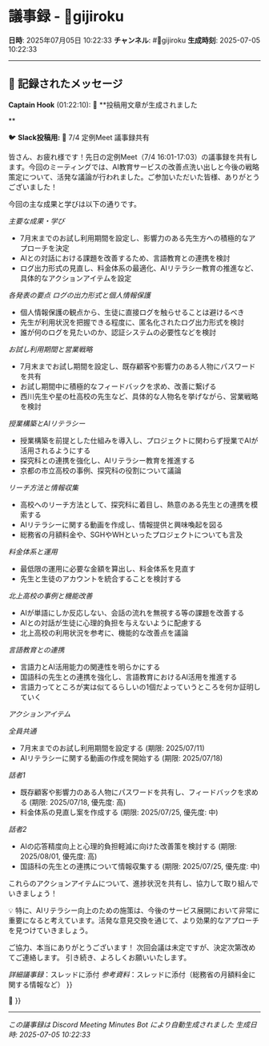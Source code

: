 
# 議事録 - 📝gijiroku

**日時**: 2025年07月05日 10:22:33
**チャンネル**: #📝gijiroku
**生成時刻**: 2025-07-05 10:22:33

---

## 📝 記録されたメッセージ

**Captain Hook** (01:22:10):
📝 **投稿用文章が生成されました

**

🐦 **Slack投稿用:**
:tada: 7/4 定例Meet 議事録共有

皆さん、お疲れ様です！先日の定例Meet（7/4 16:01-17:03）の議事録を共有します。今回のミーティングでは、AI教育サービスの改善点洗い出しと今後の戦略策定について、活発な議論が行われました。ご参加いただいた皆様、ありがとうございました！

今回の主な成果と学びは以下の通りです。

*主要な成果・学び*
* 7月末までのお試し利用期間を設定し、影響力のある先生方への積極的なアプローチを決定
* AIとの対話における課題を改善するため、言語教育との連携を検討
* ログ出力形式の見直し、料金体系の最適化、AIリテラシー教育の推進など、具体的なアクションアイテムを設定

*各発表の要点*
*ログの出力形式と個人情報保護*
  * 個⼈情報保護の観点から、⽣徒に直接ログを触らせることは避けるべき
  * 先生が利用状況を把握できる程度に、匿名化されたログ出力形式を検討
  * 誰が何のログを⾒たいのか、認証システムの必要性などを検討

*お試し利用期間と営業戦略*
  * 7月末までお試し期間を設定し、既存顧客や影響力のある人物にパスワードを共有
  * お試し期間中に積極的なフィードバックを求め、改善に繋げる
  * 西川先生や星の杜高校の先生など、具体的な人物名を挙げながら、営業戦略を検討

*授業構築とAIリテラシー*
  * 授業構築を前提とした仕組みを導入し、プロジェクトに関わらず授業でAIが活用されるようにする
  * 探究科との連携を強化し、AIリテラシー教育を推進する
  * 京都の市⽴⾼校の事例、探究科の役割について議論

*リーチ方法と情報収集*
  * 高校へのリーチ方法として、探究科に着目し、熱意のある先生との連携を模索する
  * AIリテラシーに関する動画を作成し、情報提供と興味喚起を図る
  * 総務省の月額料金や、SGHやWHといったプロジェクトについても言及

*料金体系と運用*
  * 最低限の運用に必要な金額を算出し、料金体系を見直す
  * 先生と生徒のアカウントを統合することを検討する

*北上高校の事例と機能改善*
  * AIが単語にしか反応しない、会話の流れを無視する等の課題を改善する
  * AIとの対話が生徒に心理的負担を与えないように配慮する
  * 北上高校の利用状況を参考に、機能的な改善点を議論

*言語教育との連携*
  * 言語力とAI活用能力の関連性を明らかにする
  * 国語科の先生との連携を強化し、言語教育におけるAI活用を推進する
  * 言語力ってところが実は似てるらしいの1個だよっていうところを何か証明していく

*アクションアイテム*

*全員共通*
* 7月末までのお試し利用期間を設定する (期限: 2025/07/11)
* AIリテラシーに関する動画の作成を開始する (期限: 2025/07/18)

*話者1*
* 既存顧客や影響力のある人物にパスワードを共有し、フィードバックを求める (期限: 2025/07/18, 優先度: 高)
* 料金体系の見直し案を作成する (期限: 2025/07/25, 優先度: 中)

*話者2*
* AIの応答精度向上と心理的負担軽減に向けた改善策を検討する (期限: 2025/08/01, 優先度: 高)
* 国語科の先生との連携について情報収集する (期限: 2025/07/25, 優先度: 中)

これらのアクションアイテムについて、進捗状況を共有し、協力して取り組んでいきましょう！

:bulb: 特に、AIリテラシー向上のための施策は、今後のサービス展開において非常に重要になると考えています。活発な意見交換を通じて、より効果的なアプローチを見つけていきましょう。

ご協力、本当にありがとうございます！
次回会議は未定ですが、決定次第改めてご連絡します。
引き続き、よろしくお願いいたします。

*詳細議事録*：スレッドに添付
*参考資料*：スレッドに添付（総務省の月額料金に関する情報など）
}}

💬 }}

---

*この議事録は Discord Meeting Minutes Bot により自動生成されました*
*生成日時: 2025-07-05 10:22:33*
